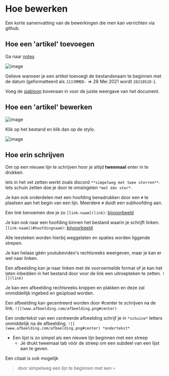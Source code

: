 # Hoe bewerken

Een korte samenvatting van de bewerkingen die men kan verrichten via github.

## Hoe een 'artikel' toevoegen

Ga naar [notes](https://github.com/foreveryone1/ivorentoren/tree/main/_notes)

![image](https://user-images.githubusercontent.com/27033050/118676518-c386d580-b7fb-11eb-82bf-49bf006e128e.png)

Gelieve wanneer je een artikel toevoegt de bestandsnaam te beginnen met de datum (geformatteerd als `JJJJMMDD-` => 28 Mei 2021 wordt `20210528-`).

Voeg de [sjabloon](https://raw.githubusercontent.com/foreveryone1/ivorentoren/main/docs/sjabloon.md) bovenaan in voor de juiste weergave van het document.

## Hoe een 'artikel' bewerken

![image](https://user-images.githubusercontent.com/27033050/118676702-e9ac7580-b7fb-11eb-9653-9b31cdab04a7.png)

Klik op het bestand en klik dan op de stylo.

![image](https://user-images.githubusercontent.com/27033050/118676780-faf58200-b7fb-11eb-997b-429f02f38c5b.png)

## Hoe erin schrijven

Om op een nieuwe lijn te schrijven hoor je altijd **tweemaal** _enter_ in te drukken.

Iets in het vet zetten werkt zoals discord `**simpelweg met twee sterren**`. Iets schuin zetten doe je door te omsingelen `*met één ster*`.

Je kan ook onderdelen met een hoofding benadrukken door een `#` te plaatsen aan het begin van een lijn. Meerdere `#` duidt een subhoofding aan.

Een link benoemen doe je zo `[link-naam](link)`: [bijvoorbeeld](https://github.com/foreveryone1/ivorentoren/blob/main/what-Ive-learned-today-meat.md)

Je kan ook naar een hoofding binnen het bestand waarin je schrijft linken. `[link-naam](#hoofdingnaam)`: [bijvoorbeeld](#hoe-een-artikel-bewerken)

Alle leesteken worden hierbij weggelaten en spaties worden liggende strepen.

Je kan helaas géén youtubevideo's rechtsreeks weergeven, maar je kan er wel naar linken.

Een afbeelding kan je naar linken met de voorvermelde format of je kan het laten inbedden in het bestand door voor de link een uitroepteken te zetten. `![](link)`

Je kan een afbeelding rechtsreeks knippen en plakken en deze zal onmiddellijk ingebed en geüpload worden.

Een afbeelding kan gecentreerd worden door #center te schrijven na de link. `![](www.afbeelding.com/afbeelding.png#center)`

Een ondertekst van een centreerde afbeelding schrijf je in `*schuine*` letters onmiddelijk na de afbeelding. `![](www.afbeelding.com/afbeelding.png#center) *ondertekst*`

* Een lijst is zo simpel als een nieuwe lijn beginnen met een streep
  * Je drukt tweemaal tab vóór de streep om een subdeel van een lijst aan te geven.

Een citaat is ook mogelijk
> door simpelweg een lijn te beginnen met een `>`

